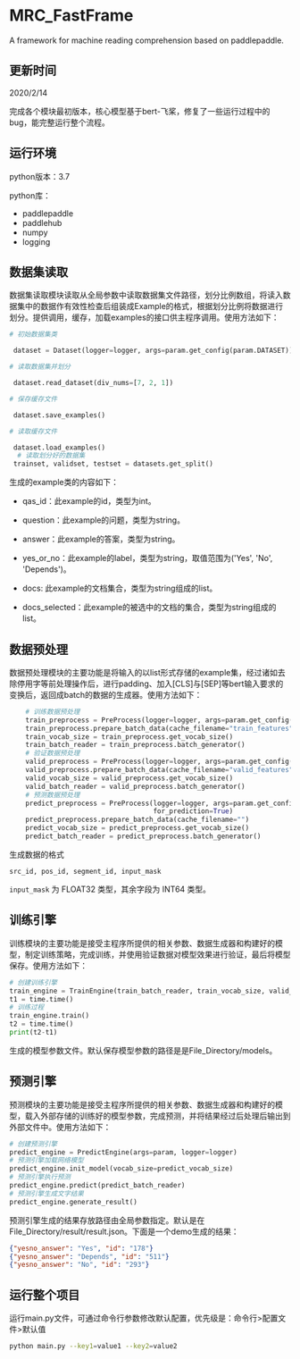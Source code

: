 # MRC_FastFrame

A framework for machine reading comprehension based on paddlepaddle.

## 更新时间

2020/2/14

完成各个模块最初版本，核心模型基于bert-飞桨，修复了一些运行过程中的bug，能完整运行整个流程。

## 运行环境

python版本：3.7

python库：

- paddlepaddle
- paddlehub
- numpy
- logging

## 数据集读取

数据集读取模块读取从全局参数中读取数据集文件路径，划分比例数组，将读入数据集中的数据作有效性检查后组装成Example的格式，根据划分比例将数据进行划分。提供调用，缓存，加载examples的接口供主程序调用。使用方法如下：

```python
# 初始数据集类

 dataset = Dataset(logger=logger, args=param.get_config(param.DATASET))

# 读取数据集并划分

 dataset.read_dataset(div_nums=[7, 2, 1])

# 保存缓存文件

 dataset.save_examples()

# 读取缓存文件

 dataset.load_examples()
  # 读取划分好的数据集
 trainset, validset, testset = datasets.get_split()
```


生成的example类的内容如下：

- qas_id：此example的id，类型为int。

- question：此example的问题，类型为string。

- answer：此example的答案，类型为string。

- yes_or_no：此example的label，类型为string，取值范围为('Yes', 'No', 'Depends')。

- docs: 此example的文档集合，类型为string组成的list。

- docs_selected：此example的被选中的文档的集合，类型为string组成的list。


## 数据预处理

数据预处理模块的主要功能是将输入的以list形式存储的example集，经过诸如去除停用字等前处理操作后，进行padding、加入[CLS]与[SEP]等bert输入要求的变换后，返回成batch的数据的生成器。使用方法如下：

```python
    # 训练数据预处理
    train_preprocess = PreProcess(logger=logger, args=param.get_config(param.DATASET), examples=trainset)
    train_preprocess.prepare_batch_data(cache_filename="train_features")
    train_vocab_size = train_preprocess.get_vocab_size()
    train_batch_reader = train_preprocess.batch_generator()
    # 验证数据预处理
    valid_preprocess = PreProcess(logger=logger, args=param.get_config(param.DATASET), examples=validset)
    valid_preprocess.prepare_batch_data(cache_filename="valid_features")
    valid_vocab_size = valid_preprocess.get_vocab_size()
    valid_batch_reader = valid_preprocess.batch_generator()
    # 预测数据预处理
    predict_preprocess = PreProcess(logger=logger, args=param.get_config(param.DATASET), examples=testset,
                                    for_prediction=True)
    predict_preprocess.prepare_batch_data(cache_filename="")
    predict_vocab_size = predict_preprocess.get_vocab_size()
    predict_batch_reader = predict_preprocess.batch_generator()
```

生成数据的格式

```text
src_id, pos_id, segment_id, input_mask
```

`input_mask` 为 FLOAT32 类型，其余字段为 INT64 类型。

## 训练引擎

训练模块的主要功能是接受主程序所提供的相关参数、数据生成器和构建好的模型，制定训练策略，完成训练，并使用验证数据对模型效果进行验证，最后将模型保存。使用方法如下：

```python
# 创建训练引擎
train_engine = TrainEngine(train_batch_reader, train_vocab_size, valid_batch_reader, \ valid_vocab_size,args=param, logger=logger)
t1 = time.time()
# 训练过程
train_engine.train()
t2 = time.time()
print(t2-t1)
```

生成的模型参数文件。默认保存模型参数的路径是是File_Directory/models。

## 预测引擎

预测模块的主要功能是接受主程序所提供的相关参数、数据生成器和构建好的模型，载入外部存储的训练好的模型参数，完成预测，并将结果经过后处理后输出到外部文件中。使用方法如下：

```python
# 创建预测引擎
predict_engine = PredictEngine(args=param, logger=logger)
# 预测引擎加载网络模型
predict_engine.init_model(vocab_size=predict_vocab_size)
# 预测引擎执行预测
predict_engine.predict(predict_batch_reader)
# 预测引擎生成文字结果
predict_engine.generate_result()
```

预测引擎生成的结果存放路径由全局参数指定。默认是在File_Directory/result/result.json。下面是一个demo生成的结果：

```json
{"yesno_answer": "Yes", "id": "178"}
{"yesno_answer": "Depends", "id": "511"}
{"yesno_answer": "No", "id": "293"}
```

## 运行整个项目

运行main.py文件，可通过命令行参数修改默认配置，优先级是：命令行>配置文件>默认值

```bash
python main.py --key1=value1 --key2=value2
```

